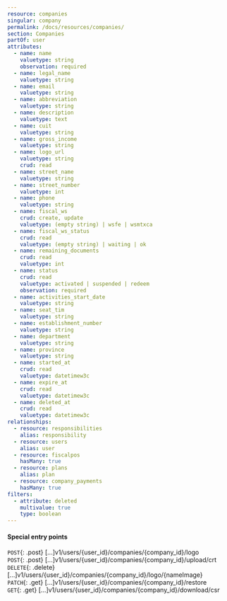 ```yaml
---
resource: companies
singular: company
permalink: /docs/resources/companies/
section: Companies
partOf: user
attributes:
  - name: name
    valuetype: string
    observation: required
  - name: legal_name
    valuetype: string
  - name: email
    valuetype: string
  - name: abbreviation
    valuetype: string
  - name: description
    valuetype: text
  - name: cuit
    valuetype: string
  - name: gross_income
    valuetype: string
  - name: logo_url
    valuetype: string
    crud: read
  - name: street_name
    valuetype: string
  - name: street_number
    valuetype: int
  - name: phone
    valuetype: string
  - name: fiscal_ws
    crud: create, update
    valuetype: (empty string) | wsfe | wsmtxca
  - name: fiscal_ws_status
    crud: read
    valuetype: (empty string) | waiting | ok
  - name: remaining_documents
    crud: read
    valuetype: int
  - name: status
    crud: read
    valuetype: activated | suspended | redeem
    observation: required
  - name: activities_start_date
    valuetype: string
  - name: seat_tim
    valuetype: string
  - name: establishment_number
    valuetype: string
  - name: department
    valuetype: string
  - name: province
    valuetype: string
  - name: started_at
    crud: read
    valuetype: datetimew3c
  - name: expire_at
    crud: read
    valuetype: datetimew3c
  - name: deleted_at
    crud: read
    valuetype: datetimew3c
relationships:
  - resource: responsibilities
    alias: responsibility
  - resource: users
    alias: user
  - resource: fiscalpos
    hasMany: true
  - resource: plans
    alias: plan
  - resource: company_payments
    hasMany: true
filters: 
  - attribute: deleted
    multivalue: true
    type: boolean
---
```


#### Special entry points

`POST`{: .post} [...]v1/users/{user_id}/companies/{company_id}/logo  
`POST`{: .post} [...]v1/users/{user_id}/companies/{company_id}/upload/crt  
`DELETE`{: .delete} [...]v1/users/{user_id}/companies/{company_id}/logo/{nameImage}  
`PATCH`{: .get} [...]v1/users/{user_id}/companies/{company_id}/restore  
`GET`{: .get} [...]v1/users/{user_id}/companies/{company_id}/download/csr
